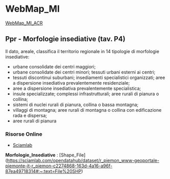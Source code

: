 # WebMap_MI
[WebMap_MI_ACR](https://ivn951.github.io/WebMap_MI)

## Ppr - Morfologie insediative (tav. P4)

Il dato, areale, classifica il territorio regionale in 14 tipologie di morfologie insediative: 
- urbane consolidate dei centri maggiori; 
- urbane consolidate dei centri minori; tessuti urbani esterni ai centri; 
- tessuti discontinui suburbani; insediamenti specialistici organizzati; aree a dispersione insediativa prevalentemente residenziale; 
- aree a dispersione insediativa prevalentemente specialistica; 
- insule specializzate; complessi infrastrutturali; aree rurali di pianura o collina; 
- sistemi di nuclei rurali di pianura, collina o bassa montagna; 
- villaggi di montagna; aree rurali di montagna o collina con edificazione rada e dispersa; 
- aree rurali di pianura

### Risorse Online 

- [Sciamlab](https://sciamlab.com/opendatahub/dataset/r_piemon_www-geoportale-piemonte-it-r_piemon-c2274868-163d-4a16-a96f-87ea49718314)

 **Morfologie_Insediative** : 
 [Shape_File] (https://sciamlab.com/opendatahub/dataset/r_piemon_www-geoportale-piemonte-it-r_piemon-c2274868-163d-4a16-a96f-87ea49718314#:~:text=File%20SHP)

